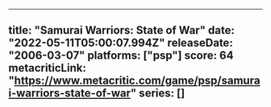 
---
title: "Samurai Warriors: State of War"
date: "2022-05-11T05:00:07.994Z"
releaseDate: "2006-03-07"
platforms: ["psp"]
score: 64
metacriticLink: "https://www.metacritic.com/game/psp/samurai-warriors-state-of-war"
series: []
---
